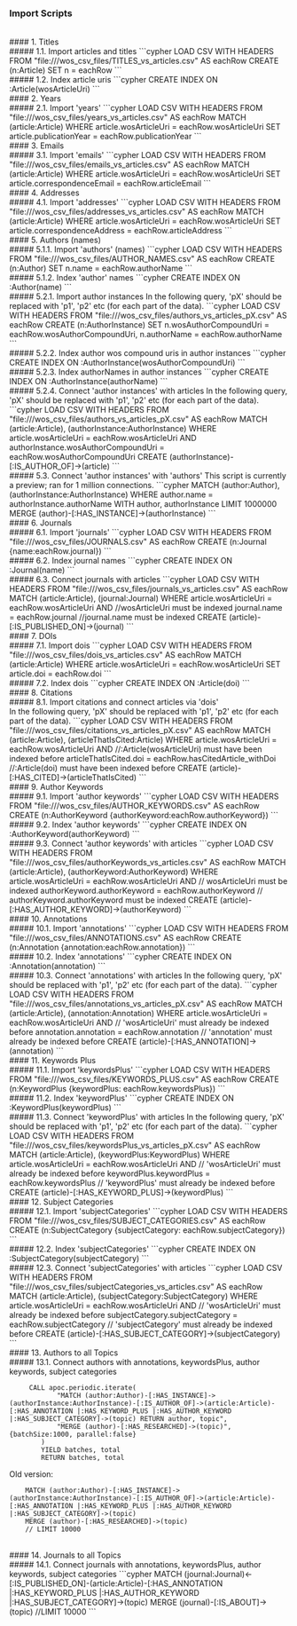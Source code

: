 ### Import Scripts
<br>
#### 1. Titles
<br>
##### 1.1. Import articles and titles
```cypher
    LOAD CSV WITH HEADERS FROM "file:///wos_csv_files/TITLES_vs_articles.csv" AS eachRow
    CREATE (n:Article)
    SET n = eachRow
```
<br>
##### 1.2. Index article uris
```cypher
    CREATE INDEX ON :Article(wosArticleUri)
```
<br>
#### 2. Years
<br>
##### 2.1. Import 'years'
```cypher
    LOAD CSV WITH HEADERS FROM "file:///wos_csv_files/years_vs_articles.csv" AS eachRow
    MATCH (article:Article)
    WHERE article.wosArticleUri = eachRow.wosArticleUri
   SET article.publicationYear = eachRow.publicationYear
```
<br>
#### 3. Emails
<br>
##### 3.1. Import 'emails'
```cypher
    LOAD CSV WITH HEADERS FROM "file:///wos_csv_files/emails_vs_articles.csv" AS eachRow
    MATCH (article:Article)
    WHERE article.wosArticleUri = eachRow.wosArticleUri
    SET article.correspondenceEmail = eachRow.articleEmail
```
<br>
#### 4. Addresses
<br>
##### 4.1. Import 'addresses'
```cypher
    LOAD CSV WITH HEADERS FROM "file:///wos_csv_files/addresses_vs_articles.csv" AS eachRow
    MATCH (article:Article)
    WHERE article.wosArticleUri = eachRow.wosArticleUri
    SET article.correspondenceAddress = eachRow.articleAddress
```
<br>
#### 5. Authors (names)
<br>
##### 5.1.1. Import 'authors' (names)
```cypher
    LOAD CSV WITH HEADERS FROM "file:///wos_csv_files/AUTHOR_NAMES.csv" AS eachRow
    CREATE (n:Author)
    SET n.name = eachRow.authorName
```
<br>
##### 5.1.2. Index 'author' names
```cypher
    CREATE INDEX ON :Author(name)
```
<br>
##### 5.2.1. Import author instances
In the following query, 'pX' should be replaced with 'p1', 'p2' etc (for each part of the data).
```cypher
    LOAD CSV WITH HEADERS FROM "file:///wos_csv_files/authors_vs_articles_pX.csv" AS eachRow
    CREATE (n:AuthorInstance)
    SET n.wosAuthorCompoundUri = eachRow.wosAuthorCompoundUri,
        n.authorName = eachRow.authorName
```
<br>
##### 5.2.2. Index author wos compound uris in author instances
```cypher
    CREATE INDEX ON :AuthorInstance(wosAuthorCompoundUri)
```
<br>
##### 5.2.3. Index authorNames in author instances
```cypher
    CREATE INDEX ON :AuthorInstance(authorName)
```
<br>
##### 5.2.4. Connect 'author instances' with articles
In the following query, 'pX' should be replaced with 'p1', 'p2' etc (for each part of the data).
```cypher
    LOAD CSV WITH HEADERS FROM "file:///wos_csv_files/authors_vs_articles_pX.csv" AS eachRow
    MATCH (article:Article), (authorInstance:AuthorInstance)
    WHERE article.wosArticleUri = eachRow.wosArticleUri AND 
          authorInstance.wosAuthorCompoundUri = eachRow.wosAuthorCompoundUri
    CREATE (authorInstance)-[:IS_AUTHOR_OF]->(article)
```
<br>
##### 5.3. Connect 'author instances' with 'authors'
This script is currently a preview; ran for 1 million connections.
```cypher
    MATCH (author:Author), (authorInstance:AuthorInstance)
    WHERE author.name = authorInstance.authorName
    WITH author, authorInstance LIMIT 1000000
    MERGE (author)-[:HAS_INSTANCE]->(authorInstance)
```
<br>
#### 6. Journals
<br>
##### 6.1. Import 'journals'
```cypher
    LOAD CSV WITH HEADERS FROM "file:///wos_csv_files/JOURNALS.csv" AS eachRow
    CREATE (n:Journal {name:eachRow.journal})
```
<br>
##### 6.2. Index journal names
```cypher
    CREATE INDEX ON :Journal(name)
```
<br>
##### 6.3. Connect journals with articles
```cypher
    LOAD CSV WITH HEADERS FROM "file:///wos_csv_files/journals_vs_articles.csv" AS eachRow
    MATCH (article:Article), (journal:Journal)
    WHERE article.wosArticleUri = eachRow.wosArticleUri AND  //wosArticleUri must be indexed
          journal.name = eachRow.journal  //journal.name must be indexed
    CREATE (article)-[:IS_PUBLISHED_ON]->(journal)
```
<br>
#### 7. DOIs
<br>
##### 7.1. Import dois
```cypher
    LOAD CSV WITH HEADERS FROM "file:///wos_csv_files/dois_vs_articles.csv" AS eachRow
    MATCH (article:Article)
    WHERE article.wosArticleUri = eachRow.wosArticleUri
    SET article.doi = eachRow.doi
```
<br>
##### 7.2. Index dois
```cypher
    CREATE INDEX ON :Article(doi)
```
<br>
#### 8. Citations
<br>
##### 8.1. Import citations and connect articles via 'dois'
<br>
In the following query, 'pX' should be replaced with 'p1', 'p2' etc (for each part of the data).
```cypher
    LOAD CSV WITH HEADERS FROM "file:///wos_csv_files/citations_vs_articles_pX.csv" AS eachRow
    MATCH (article:Article), (articleThatIsCited:Article)
    WHERE article.wosArticleUri = eachRow.wosArticleUri AND  //:Article(wosArticleUri) must have been indexed before
          articleThatIsCited.doi = eachRow.hasCitedArticle_withDoi  //:Article(doi) must have been indexed before
    CREATE (article)-[:HAS_CITED]->(articleThatIsCited)
```
<br>
#### 9. Author Keywords
<br>
##### 9.1. Import 'author keywords'
```cypher
    LOAD CSV WITH HEADERS FROM "file:///wos_csv_files/AUTHOR_KEYWORDS.csv" AS eachRow
    CREATE (n:AuthorKeyword {authorKeyword:eachRow.authorKeyword})
```
<br>
##### 9.2. Index 'author keywords'
```cypher
    CREATE INDEX ON :AuthorKeyword(authorKeyword)
```
<br>
##### 9.3. Connect 'author keywords' with articles
```cypher
    LOAD CSV WITH HEADERS FROM "file:///wos_csv_files/authorKeywords_vs_articles.csv" AS eachRow
    MATCH (article:Article), (authorKeyword:AuthorKeyword)
    WHERE article.wosArticleUri = eachRow.wosArticleUri AND  // wosArticleUri must be indexed 
          authorKeyword.authorKeyword = eachRow.authorKeyword  // authorKeyword.authorKeyword must be indexed
    CREATE (article)-[:HAS_AUTHOR_KEYWORD]->(authorKeyword)
```
<br>
#### 10. Annotations
<br>
##### 10.1. Import 'annotations'
```cypher
    LOAD CSV WITH HEADERS FROM "file:///wos_csv_files/ANNOTATIONS.csv" AS eachRow
    CREATE (n:Annotation {annotation:eachRow.annotation})
```
<br>
##### 10.2. Index 'annotations'
```cypher
    CREATE INDEX ON :Annotation(annotation)
```
<br>
##### 10.3. Connect 'annotations' with articles
In the following query, 'pX' should be replaced with 'p1', 'p2' etc (for each part of the data).
```cypher
    LOAD CSV WITH HEADERS FROM "file:///wos_csv_files/annotations_vs_articles_pX.csv" AS eachRow
    MATCH (article:Article), (annotation:Annotation)
    WHERE article.wosArticleUri = eachRow.wosArticleUri AND  // 'wosArticleUri' must already be indexed before
          annotation.annotation = eachRow.annotation  // 'annotation' must already be indexed before
    CREATE (article)-[:HAS_ANNOTATION]->(annotation)
```
<br>
#### 11. Keywords Plus
<br>
##### 11.1. Import 'keywordsPlus'
```cypher
    LOAD CSV WITH HEADERS FROM "file:///wos_csv_files/KEYWORDS_PLUS.csv" AS eachRow
    CREATE (n:KeywordPlus {keywordPlus: eachRow.keywordsPlus})
```
<br>
##### 11.2. Index 'keywordPlus'
```cypher
    CREATE INDEX ON :KeywordPlus(keywordPlus)
```
<br>
##### 11.3. Connect 'keywordPlus' with articles
In the following query, 'pX' should be replaced with 'p1', 'p2' etc (for each part of the data).
```cypher
    LOAD CSV WITH HEADERS FROM "file:///wos_csv_files/keywordsPlus_vs_articles_pX.csv" AS eachRow
    MATCH (article:Article), (keywordPlus:KeywordPlus)
    WHERE article.wosArticleUri = eachRow.wosArticleUri AND  // 'wosArticleUri' must already be indexed before
          keywordPlus.keywordPlus = eachRow.keywordsPlus  // 'keywordPlus' must already be indexed before
    CREATE (article)-[:HAS_KEYWORD_PLUS]->(keywordPlus)
```
<br>
#### 12. Subject Categories
<br>
##### 12.1. Import 'subjectCategories'
```cypher
    LOAD CSV WITH HEADERS FROM "file:///wos_csv_files/SUBJECT_CATEGORIES.csv" AS eachRow
    CREATE (n:SubjectCategory {subjectCategory: eachRow.subjectCategory})
```
<br>
##### 12.2. Index 'subjectCategories'
```cypher
    CREATE INDEX ON :SubjectCategory(subjectCategory)
```
<br>
##### 12.3. Connect 'subjectCategories' with articles
```cypher
    LOAD CSV WITH HEADERS FROM "file:///wos_csv_files/subjectCategories_vs_articles.csv" AS eachRow
    MATCH (article:Article), (subjectCategory:SubjectCategory)
    WHERE article.wosArticleUri = eachRow.wosArticleUri AND  // 'wosArticleUri' must already be indexed before
          subjectCategory.subjectCategory = eachRow.subjectCategory  // 'subjectCategory' must already be indexed before
    CREATE (article)-[:HAS_SUBJECT_CATEGORY]->(subjectCategory)
```
<br>
#### 13. Authors to all Topics
<br>
##### 13.1. Connect authors with annotations, keywordsPlus, author keywords, subject categories

```cypher
     CALL apoc.periodic.iterate(
            "MATCH (author:Author)-[:HAS_INSTANCE]->(authorInstance:AuthorInstance)-[:IS_AUTHOR_OF]->(article:Article)-[:HAS_ANNOTATION |:HAS_KEYWORD_PLUS |:HAS_AUTHOR_KEYWORD |:HAS_SUBJECT_CATEGORY]->(topic) RETURN author, topic",
            "MERGE (author)-[:HAS_RESEARCHED]->(topic)", {batchSize:1000, parallel:false}
        )
        YIELD batches, total 
        RETURN batches, total
```

Old version:
```cypher 
    MATCH (author:Author)-[:HAS_INSTANCE]->(authorInstance:AuthorInstance)-[:IS_AUTHOR_OF]->(article:Article)-[:HAS_ANNOTATION |:HAS_KEYWORD_PLUS |:HAS_AUTHOR_KEYWORD |:HAS_SUBJECT_CATEGORY]->(topic)
    MERGE (author)-[:HAS_RESEARCHED]->(topic)
    // LIMIT 10000
```
<br>
#### 14. Journals to all Topics
<br>
##### 14.1. Connect journals with annotations, keywordsPlus, author keywords, subject categories 
```cypher
    MATCH (journal:Journal)<-[:IS_PUBLISHED_ON]-(article:Article)-[:HAS_ANNOTATION |:HAS_KEYWORD_PLUS |:HAS_AUTHOR_KEYWORD |:HAS_SUBJECT_CATEGORY]->(topic)
    MERGE (journal)-[:IS_ABOUT]->(topic)
    //LIMIT 10000
```
